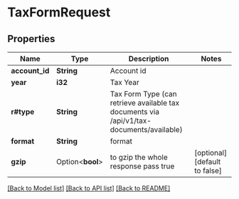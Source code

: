 # TaxFormRequest

## Properties

Name | Type | Description | Notes
------------ | ------------- | ------------- | -------------
**account_id** | **String** | Account id |
**year** | **i32** | Tax Year |
**r#type** | **String** | Tax Form Type (can retrieve available tax documents via /api/v1/tax-documents/available) |
**format** | **String** | format |
**gzip** | Option<**bool**> | to gzip the whole response pass true | [optional][default to false]

[[Back to Model list]](../README.md#documentation-for-models) [[Back to API list]](../README.md#documentation-for-api-endpoints) [[Back to README]](../README.md)
